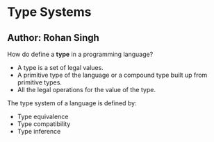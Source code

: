 # Type Systems
## Author: Rohan Singh

How do define a **type** in a programming language?  
  - A type is a set of legal values.  
  - A primitive type of the language or a compound type built up from primitive types.  
  - All the legal operations for the value of the type.  

The type system of a language is defined by:
  - Type equivalence  
  - Type compatibility  
  - Type inference

